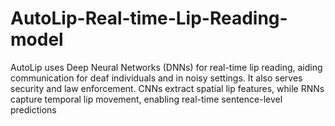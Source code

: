 # AutoLip-Real-time-Lip-Reading-model
AutoLip uses Deep Neural Networks (DNNs) for real-time lip reading, aiding communication for deaf individuals and in noisy settings. It also serves security and law enforcement. CNNs extract spatial lip features, while RNNs capture temporal lip movement, enabling real-time sentence-level predictions
